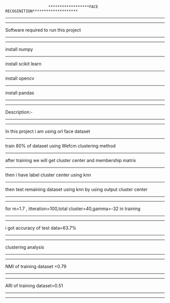                        ******************FACE RECOGINITION********************
                       
******************************************************************************
 ******************************************************************************
 Software required to run this project
 ******************************************************************************
 ******************************************************************************
 install numpy 
 ******************************************************************************
 install scikit learn
 ******************************************************************************
 install opencv
 ******************************************************************************
 install pandas
 *******************************************************************************
 ******************************************************************************
 Description:-
 *****************************************************************************
 *****************************************************************************
 In this project i am using orl face dataset
 *****************************************************************************
 train 80% of dataset using Wefcm clustering method
 *****************************************************************************
 after training we will get cluster center and membership matrix
 *****************************************************************************
 then i have label cluster center using knn
 *****************************************************************************
 then test remaining dataset using knn by using output cluster center
 *****************************************************************************
 *****************************************************************************
 for m=1.7 , itteration=100,total cluster=40,gamma=-32 in training
 *****************************************************************************
 *****************************************************************************
 i got accuracy of test data=63.7%
 *****************************************************************************
 *****************************************************************************
 clustering analysis
 *****************************************************************************
 *****************************************************************************
 NMI of training dataset =0.79
 *****************************************************************************
 *****************************************************************************
 ARI of training dataset=0.51
 *****************************************************************************
 *****************************************************************************
 
 
